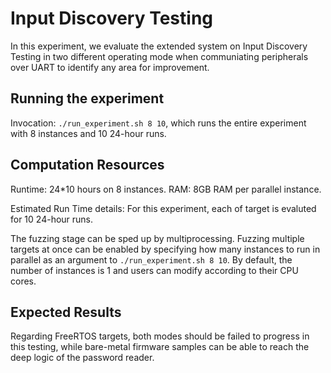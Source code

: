 # Input Discovery Testing
In this experiment, we evaluate the extended system on Input Discovery Testing in two different operating mode when communiating peripherals over UART to identify any area for improvement.

## Running the experiment
Invocation: `./run_experiment.sh 8 10`, which runs the entire experiment with 8 instances and 10 24-hour runs.


## Computation Resources
Runtime: 24*10 hours on 8 instances.
RAM: 8GB RAM per parallel instance.

Estimated Run Time details:
For this experiment, each of target is evaluted for 10 24-hour runs.


The fuzzing stage can be sped up by multiprocessing. Fuzzing multiple targets at once can be enabled by specifying how many instances to run in parallel as an argument to `./run_experiment.sh 8 10`. By default, the number of instances is 1 and users can modify according to their CPU cores.


## Expected Results

Regarding FreeRTOS targets, both modes should be failed to progress in this testing, while bare-metal firmware samples can be able to reach the deep logic of the password reader.

